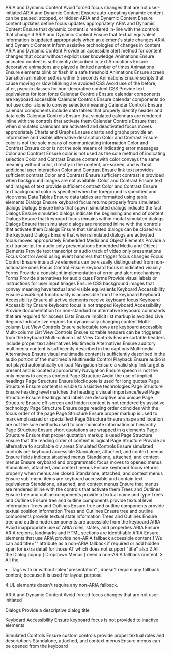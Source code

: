 ARIA and Dynamic Content	Avoid forced focus changes that are not user-initiated
ARIA and Dynamic Content	Ensure auto-updating dynamic content can be paused, stopped, or hidden
ARIA and Dynamic Content	Ensure content updates define focus updates appropriately
ARIA and Dynamic Content	Ensure that dynamic content is rendered in-line with the controls that change it
ARIA and Dynamic Content	Ensure that textual equivalent information is updated appropriately when an element's state changes
ARIA and Dynamic Content	Inform assistive technologies of changes in content
ARIA and Dynamic Content	Provide an accessible alert method for content changes that occur without explicit user knowledge
Animations	Ensure animated content is sufficiently described in text
Animations	Ensure decorative animations are played a limited number of times
Animations	Ensure elements blink or flash in a safe threshold
Animations	Ensure screen transition animation settles within 5 seconds
Animations	Ensure scripts that cause moving or slow blinking are avoided
CSS	Avoid use of the before, after, pseudo classes for non-decorative content
CSS	Provide text equivalents for icon fonts
Calendar Controls	Ensure calendar components are keyboard accessible
Calendar Controls	Ensure calendar components do not use color alone to convey selection/meaning
Calendar Controls	Ensure calendar components include data tables that properly identify header and data cells
Calendar Controls	Ensure that simulated calendars are rendered inline with the controls that activate them
Calendar Controls	Ensure that when simulated calendars are activated and deactivated focus moves appropriately
Charts and Graphs	Ensure charts and graphs provide an informative and visible alternative description
Color and Contrast	Ensure color is not the sole means of communicating information
Color and Contrast	Ensure color is not the sole means of indicating error messages
Color and Contrast	Ensure color is not used as the sole method of indicating selection
Color and Contrast	Ensure content with color conveys the same meaning without color, directly in the content, on-screen, and without additional user interaction
Color and Contrast	Ensure link text provides sufficient contrast
Color and Contrast	Ensure sufficient contrast is provided when background images are not available.
Color and Contrast	Ensure text and images of text provide sufficient contrast
Color and Contrast	Ensure text background color is specified when the foreground is specified and vice versa
Data Tables	Ensure data tables are formatted using table elements
Dialogs	Ensure keyboard focus returns properly from simulated dialogs
Dialogs	Ensure links that spawn simulated dialogs indicate the fact
Dialogs	Ensure simulated dialogs indicate the beginning and end of content
Dialogs	Ensure that keyboard focus remains within modal simulated dialogs
Dialogs	Ensure that simulated dialogs are rendered inline with the controls that activate them
Dialogs	Ensure that simulated dialogs can be closed via the keyboard
Dialogs	Ensure that when simulated dialogs are activated focus moves appropriately
Embedded Media and Object Elements	Provide a text transcript for audio only presentations
Embedded Media and Object Elements	Provide text transcript or audio track of video only presentations
Focus Control	Avoid using event handlers that trigger focus changes
Focus Control	Ensure interactive elements can be visually distinguished from non-actionable ones
Focus Control	Ensure keyboard focus is indicated visually
Forms	Provide a consistent implementation of error and alert mechanisms
Forms	Provide alternatives for audio cues
Forms	Provide visual labels or instructions for user input
Images	Ensure CSS background images that convey meaning have textual and visible equivalents
Keyboard Accessibility	Ensure JavaScript functionality is accessible from the keyboard
Keyboard Accessibility	Ensure all active elements receive keyboard focus
Keyboard Accessibility	Ensure keyboard focus is not trapped
Keyboard Accessibility	Provide documentation for non-standard or alternative keyboard commands that are required for access
Lists	Ensure implicit list markup is avoided
Live Regions	Indicate live regions for dynamically changing content
Multi-column List View Controls	Ensure selectable rows are keyboard accessible
Multi-column List View Controls	Ensure sortable headers can be triggered from the keyboard
Multi-column List View Controls	Ensure sortable headers include proper text alternatives
Multimedia Alternatives	Ensure auditory multimedia content is sufficiently described in the captions
Multimedia Alternatives	Ensure visual multimedia content is sufficiently described in the audio portion of the multimedia
Multimedia Control Playback	Ensure audio is not played automatically on load
Navigation	Ensure a valid skip link target is present and is located appropriately
Navigation	Ensure speech is not the only means to access content
Page Structure	Avoid the use of implicit headings
Page Structure	Ensure blockquote is used for long quotes
Page Structure	Ensure content is visible to assistive technologies
Page Structure	Ensure heading level matches the heading's visual importance/level
Page Structure	Ensure headings and labels are descriptive and unique
Page Structure	Ensure off-screen and hidden content is not rendered by assistive technology
Page Structure	Ensure page reading order coincides with the focus order of the page
Page Structure	Ensure proper markup is used to mark emphasized or special text
Page Structure	Ensure shape and location are not the sole methods used to communicate information or hierarchy
Page Structure	Ensure short quotations are wrapped in q elements
Page Structure	Ensure that proper quotation markup is used
Page Structure	Ensure that the reading order of content is logical
Page Structure	Provide an alternative to scrollable div areas
Simulated Controls	Ensure simulated controls are keyboard accessible
Standalone, attached, and context menus	Ensure fields indicate attached menus
Standalone, attached, and context menus	Ensure keyboard and programmatic focus moves to opened menus
Standalone, attached, and context menus	Ensure keyboard focus returns properly when menus are closed
Standalone, attached, and context menus	Ensure sub-menu items are keyboard accessible and contain text equivalents
Standalone, attached, and context menus	Ensure that menus are rendered inline with the controls that activate them
Trees and Outlines	Ensure tree and outline components provide a textual name and type
Trees and Outlines	Ensure tree and outline components provide textual level information
Trees and Outlines	Ensure tree and outline components provide textual position information
Trees and Outlines	Ensure tree and outline components provide textual state information
Trees and Outlines	Ensure tree and outline node components are accessible from the keyboard
ARIA	Avoid inappropriate use of ARIA roles, states, and properties
ARIA	Ensure ARIA regions, landmarks and HTML sections are identifiable
ARIA	Ensure elements that use ARIA provide non-ARIA fallback accessible content
1	We can add title="" attribute as a non-ARIA fallback if required or add hidden span for extra detail for those AT which does not support "title" also
2	All the Dialog popup ( Dropdown Menus ) need a non-ARIA fallback content.
3	All the <LI> Tags with or without role="presentation" , doesn't require any fallback content, because it is used for layout purpose




4	UL elements doesn't require any non-ARIA fallback.


ARIA and Dynamic Content	Avoid forced focus changes that are not user-initiated

Dialogs	Provide a descriptive dialog title

Keyboard Accessibility	Ensure keyboard focus is not provided to inactive elements

Simulated Controls	Ensure custom controls provide proper textual roles and descriptions
Standalone, attached, and context menus	Ensure menus can be opened from the keyboard

